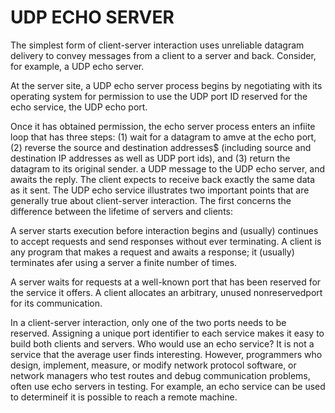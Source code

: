 # UDP ECHO SERVER

The simplest form of client-server interaction uses unreliable datagram delivery to
convey messages from a client to a server and back. Consider, for example, a UDP echo server.

At the server site, a UDP echo server process begins by negotiating with its operating system
for permission to use the UDP port ID reserved for the echo service, the UDP echo port.

Once it has obtained permission, the echo server process enters an infiite loop that has three steps:
(1) wait for a datagram to amve at the echo port,
(2) reverse the source and destination addresses$
(including source and destination IP addresses as well as UDP port ids), and
(3) return the datagram to its original sender.
a UDP message to the UDP echo server, and awaits the reply.
The client expects to receive back exactly the same data as it sent.
The UDP echo service illustrates two important points that are generally true about
client-server interaction. The first concerns the difference between the lifetime of servers and clients:

A server starts execution before interaction begins and (usually) continues to accept
requests and send responses without ever terminating.
A client is any program that makes a request and awaits a response;
it (usually) terminates afer using a server a finite number of times.

A server waits for requests at a well-known port that has been
reserved for the service it offers. A client allocates an arbitrary,
unused nonreservedport for its communication.

In a client-server interaction, only one of the two ports needs to be reserved. Assigning
a unique port identifier to each service makes it easy to build both clients and servers.
Who would use an echo service? It is not a service that the average user finds interesting. However, programmers who design, implement, measure, or modify network
protocol software, or network managers who test routes and debug communication
problems, often use echo servers in testing. For example, an echo service can be used
to determineif it is possible to reach a remote machine.
